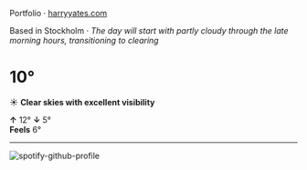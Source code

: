 Portfolio · [harryyates.com](https://harryyates.com)

<!-- WEATHER_START -->
Based in Stockholm · *The day will start with partly cloudy through the late morning hours, transitioning to clearing*

# 10°
☀️ **Clear skies with excellent visibility**

**↑** 12° **↓** 5°  
**Feels** 6°

---
<!-- WEATHER_END -->

<p align="left">
  <a>
    <img src="https://spotify-github-profile.kittinanx.com/api/view?uid=bigbello&cover_image=true&theme=natemoo-re&show_offline=true&background_color=121212&interchange=false&bar_color=53b14f&bar_color_cover=false" alt="spotify-github-profile">
  </a>
</p>